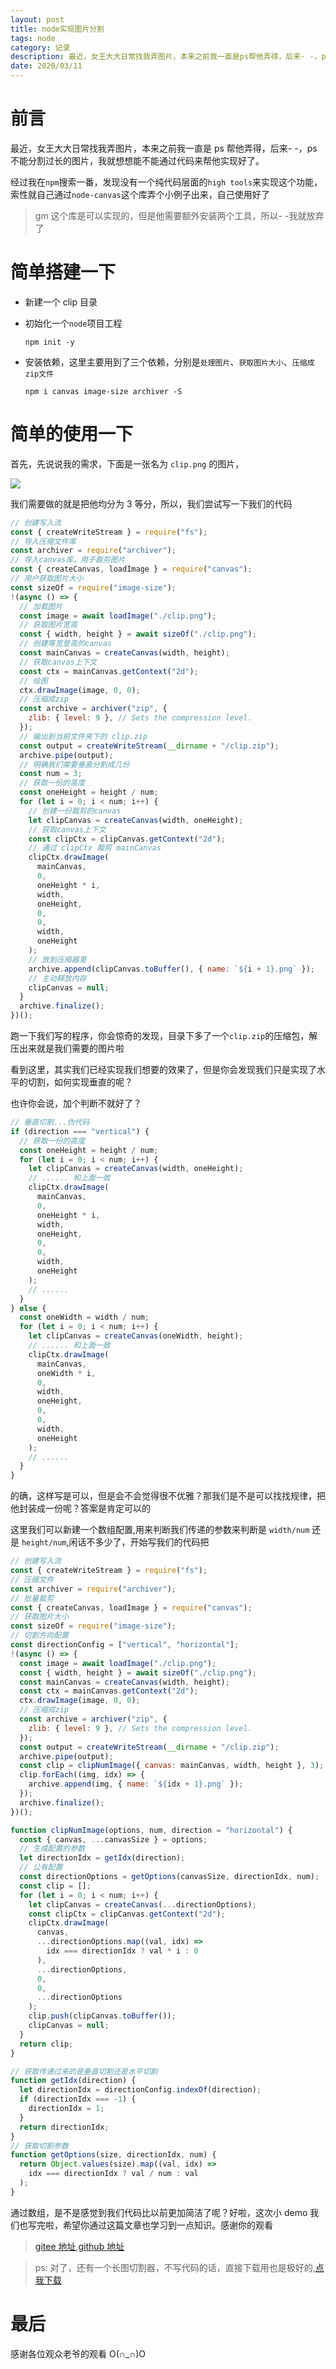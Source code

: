 ```yaml
---
layout: post
title: node实现图片分割
tags: node
category: 记录
description: 最近，女王大大日常找我弄图片，本来之前我一直是ps帮他弄得，后来- -，ps不能分割过长的图片，我就想想能不能通过代码来帮他实现好了。
date: 2020/03/11
---
```


# 前言

最近，女王大大日常找我弄图片，本来之前我一直是 ps 帮他弄得，后来- -，ps 不能分割过长的图片，我就想想能不能通过代码来帮他实现好了。

经过我在`npm`搜索一番，发现没有一个纯代码层面的`high tools`来实现这个功能，索性就自己通过`node-canvas`这个库弄个小例子出来，自己使用好了

> gm 这个库是可以实现的，但是他需要额外安装两个工具，所以- -我就放弃了

# 简单搭建一下

- 新建一个 clip 目录

- 初始化一个`node`项目工程

  ```shell
  npm init -y
  ```

- 安装依赖，这里主要用到了三个依赖，分别是`处理图片`、`获取图片大小`、`压缩成zip文件`

  ```shell
  npm i canvas image-size archiver -S
  ```

# 简单的使用一下

首先，先说说我的需求，下面是一张名为 `clip.png` 的图片，

![](https://cdn.JsDelivr.net/gh/GATING/blog_imgs/2020-03-11/clip.png)

我们需要做的就是把他均分为 3 等分，所以，我们尝试写一下我们的代码

```js
// 创建写入流
const { createWriteStream } = require("fs");
// 导入压缩文件库
const archiver = require("archiver");
// 导入canvas库，用于裁剪图片
const { createCanvas, loadImage } = require("canvas");
// 用户获取图片大小
const sizeOf = require("image-size");
!(async () => {
  // 加载图片
  const image = await loadImage("./clip.png");
  // 获取图片宽高
  const { width, height } = await sizeOf("./clip.png");
  // 创建等宽登高的canvas
  const mainCanvas = createCanvas(width, height);
  // 获取canvas上下文
  const ctx = mainCanvas.getContext("2d");
  // 绘图
  ctx.drawImage(image, 0, 0);
  // 压缩成zip
  const archive = archiver("zip", {
    zlib: { level: 9 }, // Sets the compression level.
  });
  // 输出到当前文件夹下的 clip.zip
  const output = createWriteStream(__dirname + "/clip.zip");
  archive.pipe(output);
  // 明确我们需要垂直分割成几份
  const num = 3;
  // 获取一份的高度
  const oneHeight = height / num;
  for (let i = 0; i < num; i++) {
    // 创建一份裁剪的canvas
    let clipCanvas = createCanvas(width, oneHeight);
    // 获取canvas上下文
    const clipCtx = clipCanvas.getContext("2d");
    // 通过 clipCtx 裁剪 mainCanvas
    clipCtx.drawImage(
      mainCanvas,
      0,
      oneHeight * i,
      width,
      oneHeight,
      0,
      0,
      width,
      oneHeight
    );
    // 放到压缩器里
    archive.append(clipCanvas.toBuffer(), { name: `${i + 1}.png` });
    // 主动释放内存
    clipCanvas = null;
  }
  archive.finalize();
})();
```

跑一下我们写的程序，你会惊奇的发现，目录下多了一个`clip.zip`的压缩包，解压出来就是我们需要的图片啦

看到这里，其实我们已经实现我们想要的效果了，但是你会发现我们只是实现了水平的切割，如何实现垂直的呢？

也许你会说，加个判断不就好了？

```js
// 垂直切割...伪代码
if (direction === "vertical") {
  // 获取一份的高度
  const oneHeight = height / num;
  for (let i = 0; i < num; i++) {
    let clipCanvas = createCanvas(width, oneHeight);
    // ...... 和上面一致
    clipCtx.drawImage(
      mainCanvas,
      0,
      oneHeight * i,
      width,
      oneHeight,
      0,
      0,
      width,
      oneHeight
    );
    // ......
  }
} else {
  const oneWidth = width / num;
  for (let i = 0; i < num; i++) {
    let clipCanvas = createCanvas(oneWidth, height);
    // ...... 和上面一致
    clipCtx.drawImage(
      mainCanvas,
      oneWidth * i,
      0,
      width,
      oneHeight,
      0,
      0,
      width,
      oneHeight
    );
    // ......
  }
}
```

的确，这样写是可以，但是会不会觉得很不优雅？那我们是不是可以找找规律，把他封装成一份呢？答案是肯定可以的

这里我们可以新建一个数组配置,用来判断我们传递的参数来判断是 `width/num` 还是 `height/num`,闲话不多少了，开始写我们的代码把

```js
// 创建写入流
const { createWriteStream } = require("fs");
// 压缩文件
const archiver = require("archiver");
// 批量裁剪
const { createCanvas, loadImage } = require("canvas");
// 获取图片大小
const sizeOf = require("image-size");
// 切割方向配置
const directionConfig = ["vertical", "horizontal"];
!(async () => {
  const image = await loadImage("./clip.png");
  const { width, height } = await sizeOf("./clip.png");
  const mainCanvas = createCanvas(width, height);
  const ctx = mainCanvas.getContext("2d");
  ctx.drawImage(image, 0, 0);
  // 压缩成zip
  const archive = archiver("zip", {
    zlib: { level: 9 }, // Sets the compression level.
  });
  const output = createWriteStream(__dirname + "/clip.zip");
  archive.pipe(output);
  const clip = clipNumImage({ canvas: mainCanvas, width, height }, 3);
  clip.forEach((img, idx) => {
    archive.append(img, { name: `${idx + 1}.png` });
  });
  archive.finalize();
})();

function clipNumImage(options, num, direction = "horizontal") {
  const { canvas, ...canvasSize } = options;
  // 生成配置的参数
  let directionIdx = getIdx(direction);
  // 公有配置
  const directionOptions = getOptions(canvasSize, directionIdx, num);
  const clip = [];
  for (let i = 0; i < num; i++) {
    let clipCanvas = createCanvas(...directionOptions);
    const clipCtx = clipCanvas.getContext("2d");
    clipCtx.drawImage(
      canvas,
      ...directionOptions.map((val, idx) =>
        idx === directionIdx ? val * i : 0
      ),
      ...directionOptions,
      0,
      0,
      ...directionOptions
    );
    clip.push(clipCanvas.toBuffer());
    clipCanvas = null;
  }
  return clip;
}

// 获取传递过来的是垂直切割还是水平切割
function getIdx(direction) {
  let directionIdx = directionConfig.indexOf(direction);
  if (directionIdx === -1) {
    directionIdx = 1;
  }
  return directionIdx;
}
// 获取切割参数
function getOptions(size, directionIdx, num) {
  return Object.values(size).map((val, idx) =>
    idx === directionIdx ? val / num : val
  );
}
```

通过数组，是不是感觉到我们代码比以前更加简洁了呢？好啦，这次小 demo 我们也写完啦，希望你通过这篇文章也学习到一点知识。感谢你的观看

> [gitee 地址](https://gitee.com/gating/demo/tree/master/canvas-clip-image),[github 地址](https://github.com/GATING/demo/tree/master/canvas-clip-image)

> ps: 对了，还有一个长图切割器，不写代码的话，直接下载用也是极好的,[点我下载](https://www.lanzous.com/ia59nfc)

# 最后

感谢各位观众老爷的观看 O(∩_∩)O
